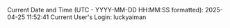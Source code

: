 Current Date and Time (UTC - YYYY-MM-DD HH:MM:SS formatted): 2025-04-25 11:52:41
Current User's Login: luckyaiman
